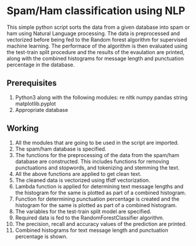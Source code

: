 # Spam/Ham classification using NLP
This simple python script sorts the data from a given database into spam or ham using Natural Language processing. The data is preprocessed and vectorized before being fed to the Random forest algorithm for supervised machine learning. The performace of the algorithm is then evaluated using the test-train split procedure and the results of the evaulation are printed, along with the combined histograms for message length and punctuation percentage in the database.

## Prerequisites
1. Python3 along with the following modules:
   re
   nltk
   numpy
   pandas
   string
   matplotlib.pyplot
2. Appropriate database

## Working
1. All the modules that are going to be used in the script are imported.
2. The spam/ham database is specified.
3. The functions for the preprocessing of the data from the spam/ham database are constructed.
   This includes functions for removing punctuations and stopwords, and tokenizing and stemming the text.
4. All the above functions are applied to get clean text.
5. The cleaned data is vectorized using tfidf vectorization.
6. Lambda function is applied for determining text message lengths and the histogram for the same is plotted    as part of a combined histogram.
7. Function for determining punctuation percentage is created and the histogram for the same is plotted as      part of a combined histogram.
8. The variables for the test-train split model are specified.
9. Required data is fed to the RandomForestClassifier algorithm.
10. The precision, recall and accuracy values of the prediction are printed.
11. Combined histograms for text message length and punctuation percentage is shown.
